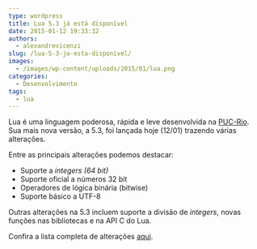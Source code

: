```yaml
---
type: wordpress
title: Lua 5.3 já está disponível
date: 2015-01-12 19:33:32
authors:
  - alexandrevicenzi
slug: /lua-5-3-ja-esta-disponivel/
images:
  - /images/wp-content/uploads/2015/01/lua.png
categories:
  - Desenvolvimento
tags:
  - lua
---
```


Lua é uma linguagem poderosa, rápida e leve desenvolvida na <a href="http://www.puc-rio.br/">PUC-Rio</a>. Sua mais nova versão, a 5.3, foi lançada hoje (12/01) trazendo várias alterações.

Entre as principais alterações podemos destacar:
<ul>
	<li>Suporte a <em>integers (64 bit)</em></li>
	<li>Suporte oficial a números 32 bit</li>
	<li>Operadores de lógica binária (bitwise)</li>
	<li>Suporte básico a UTF-8</li>
</ul>
Outras alterações na 5.3 incluem suporte a divisão de <em>integers</em>, novas funções nas bibliotecas e na API C do Lua.

Confira a lista completa de alterações <a href="http://www.lua.org/manual/5.3/readme.html#changes" target="_blank">aqui</a>.